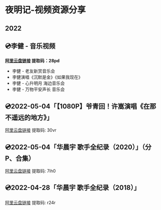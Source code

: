 # 夜明记-视频资源分享

## 2022

## 💿李健 - 音乐视频
**[阿里云盘链接](https://www.aliyundrive.com/s/KcKmUjpHHMe) 提取码：28pd** 
- 李健 - 老友新赏音乐会
- 李健演唱《沉默是金》《如果我现在》
- 李健 - 心升明月 海边音乐会
- 李健 - 万物平安声长  音乐会

## 💿2022-05-04「【1080P】爷青回！许嵩演唱《在那不遥远的地方》」

[阿里云盘链接](https://www.aliyundrive.com/s/42W2cgyPjdD) 提取码: 30vr

## 💿2022-05-04「华晨宇 歌手全纪录（2020）」（分P、合集）

[阿里云盘链接](https://www.aliyundrive.com/s/M9JNXdQyVxd) 提取码: 7ih0

## 💿2022-04-28「华晨宇 歌手全纪录（2018）」

[阿里云盘链接](https://www.aliyundrive.com/s/gbH8uAz4pj5) 提取码: r24r
